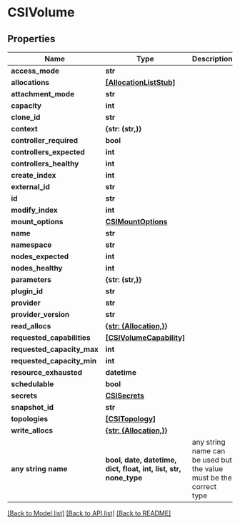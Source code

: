 # CSIVolume


## Properties
Name | Type | Description | Notes
------------ | ------------- | ------------- | -------------
**access_mode** | **str** |  | [optional] 
**allocations** | [**[AllocationListStub]**](AllocationListStub.md) |  | [optional] 
**attachment_mode** | **str** |  | [optional] 
**capacity** | **int** |  | [optional] 
**clone_id** | **str** |  | [optional] 
**context** | **{str: (str,)}** |  | [optional] 
**controller_required** | **bool** |  | [optional] 
**controllers_expected** | **int** |  | [optional] 
**controllers_healthy** | **int** |  | [optional] 
**create_index** | **int** |  | [optional] 
**external_id** | **str** |  | [optional] 
**id** | **str** |  | [optional] 
**modify_index** | **int** |  | [optional] 
**mount_options** | [**CSIMountOptions**](CSIMountOptions.md) |  | [optional] 
**name** | **str** |  | [optional] 
**namespace** | **str** |  | [optional] 
**nodes_expected** | **int** |  | [optional] 
**nodes_healthy** | **int** |  | [optional] 
**parameters** | **{str: (str,)}** |  | [optional] 
**plugin_id** | **str** |  | [optional] 
**provider** | **str** |  | [optional] 
**provider_version** | **str** |  | [optional] 
**read_allocs** | [**{str: (Allocation,)}**](Allocation.md) |  | [optional] 
**requested_capabilities** | [**[CSIVolumeCapability]**](CSIVolumeCapability.md) |  | [optional] 
**requested_capacity_max** | **int** |  | [optional] 
**requested_capacity_min** | **int** |  | [optional] 
**resource_exhausted** | **datetime** |  | [optional] 
**schedulable** | **bool** |  | [optional] 
**secrets** | [**CSISecrets**](CSISecrets.md) |  | [optional] 
**snapshot_id** | **str** |  | [optional] 
**topologies** | [**[CSITopology]**](CSITopology.md) |  | [optional] 
**write_allocs** | [**{str: (Allocation,)}**](Allocation.md) |  | [optional] 
**any string name** | **bool, date, datetime, dict, float, int, list, str, none_type** | any string name can be used but the value must be the correct type | [optional]

[[Back to Model list]](../README.md#documentation-for-models) [[Back to API list]](../README.md#documentation-for-api-endpoints) [[Back to README]](../README.md)


